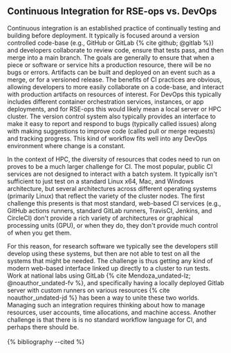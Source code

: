 ## Continuous Integration for RSE-ops vs. DevOps

Continuous integration is an established practice of continually testing
and building before deployment. It typically is focused around a version
controlled code-base (e.g., GitHub or GitLab {% cite github; @gitlab %}) and
developers collaborate to review code, ensure that tests pass, and then
merge into a main branch. The goals are generally to ensure that when a
piece or software or service hits a production resource, there will be
no bugs or errors. Artifacts can be built and deployed on an event such
as a merge, or for a versioned release. The benefits of CI practices are
obvious, allowing developers to more easily collaborate on a code-base,
and interact with production artifacts on resources of interest. For
DevOps this typically includes different container orchestration
services, instances, or app deployments, and for RSE-ops this would
likely mean a local server or HPC cluster. The version control system
also typically provides an interface to make it easy to report and
respond to bugs (typically called issues) along with making suggestions
to improve code (called pull or merge requests) and tracking progress.
This kind of workflow fits well into any DevOps environment where change
is a constant.

In the context of HPC, the diversity of resources that codes need to run
on proves to be a much larger challenge for CI. The most popular, public
CI services are not designed to interact with a batch system. It
typically isn't sufficient to just test on a standard Linux x64, Mac,
and Windows architecture, but several architectures across different
operating systems (primarily Linux) that reflect the variety of the
cluster nodes. The first challenge this presents is that most standard,
web-based CI services (e.g., GitHub actions runners, standard GitLab
runners, TravisCI, Jenkins, and CircleCI) don't provide a rich variety
of architectures or graphical processing units (GPU), or when they do,
they don't provide much control of when you get them.

For this reason, for research software we typically see the developers
still develop using these systems, but then are not able to test on all
the systems that might be needed. The challenge is thus getting any kind
of modern web-based interface linked up directly to a cluster to run
tests. Work at national labs using GitLab
{% cite Mendoza_undated-lz; @noauthor_undated-fv %}, and specifically having a
locally deployed Gitlab server with custom runners on various resources
{% cite noauthor_undated-jd %} has been a way to unite these two worlds.
Managing such an integration requires thinking about how to manage
resources, user accounts, time allocations, and machine access. Another
challenge is that there is is no standard workflow language for CI, and
perhaps there should be.
<br><br>
{% bibliography --cited %}